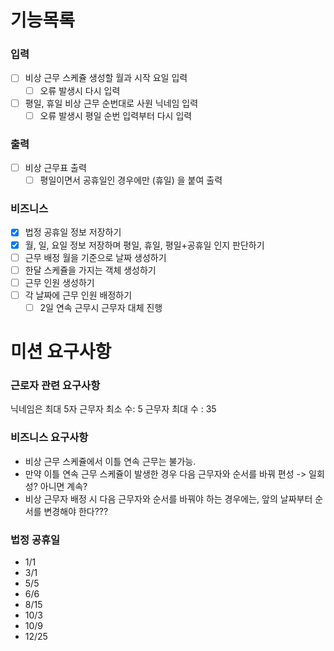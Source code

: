 # 기능목록

### 입력
- [ ] 비상 근무 스케쥴 생성할 월과 시작 요일 입력
  - [ ] 오류 발생시 다시 입력
- [ ] 평일, 휴일 비상 근무 순번대로 사원 닉네임 입력
  - [ ] 오류 발생시 평일 순번 입력부터 다시 입력

### 출력
- [ ] 비상 근무표 출력
  - [ ] 평일이면서 공휴일인 경우에만 (휴일) 을 붙여 출력

### 비즈니스
- [x] 법정 공휴일 정보 저장하기
- [x] 월, 일, 요일 정보 저장하며 평일, 휴일, 평일+공휴일 인지 판단하기
- [ ] 근무 배정 월을 기준으로 날짜 생성하기
- [ ] 한달 스케쥴을 가지는 객체 생성하기
- [ ] 근무 인원 생성하기
- [ ] 각 날짜에 근무 인원 배정하기
  - [ ] 2일 연속 근무시 근무자 대체 진행

# 미션 요구사항
### 근로자 관련 요구사항
닉네임은 최대 5자
근무자 최소 수: 5
근무자 최대 수 : 35

### 비즈니스 요구사항
- 비상 근무 스케쥴에서 이틀 연속 근무는 불가능.
- 만약 이틀 연속 근무 스케쥴이 발생한 경우 다음 근무자와 순서를 바꿔 편성 -> 일회성? 아니면 계속?
- 비상 근무자 배정 시 다음 근무자와 순서를 바꿔야 하는 경우에는, 앞의 날짜부터 순서를 변경해야 한다???

### 법정 공휴일
- 1/1
- 3/1
- 5/5
- 6/6
- 8/15
- 10/3
- 10/9
- 12/25
